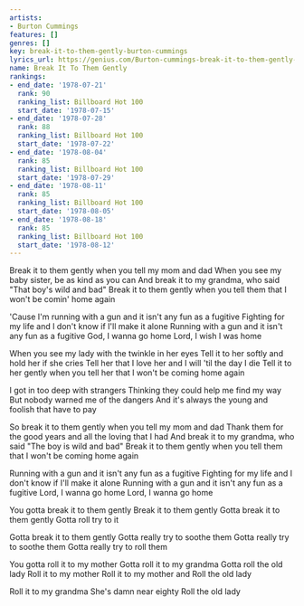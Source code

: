 ```yaml
---
artists:
- Burton Cummings
features: []
genres: []
key: break-it-to-them-gently-burton-cummings
lyrics_url: https://genius.com/Burton-cummings-break-it-to-them-gently-lyrics
name: Break It To Them Gently
rankings:
- end_date: '1978-07-21'
  rank: 90
  ranking_list: Billboard Hot 100
  start_date: '1978-07-15'
- end_date: '1978-07-28'
  rank: 88
  ranking_list: Billboard Hot 100
  start_date: '1978-07-22'
- end_date: '1978-08-04'
  rank: 85
  ranking_list: Billboard Hot 100
  start_date: '1978-07-29'
- end_date: '1978-08-11'
  rank: 85
  ranking_list: Billboard Hot 100
  start_date: '1978-08-05'
- end_date: '1978-08-18'
  rank: 85
  ranking_list: Billboard Hot 100
  start_date: '1978-08-12'
---
```

Break it to them gently when you tell my mom and dad
When you see my baby sister, be as kind as you can
And break it to my grandma, who said "That boy's wild and bad"
Break it to them gently when you tell them that I won't be comin' home again

'Cause I'm running with a gun and it isn't any fun as a fugitive
Fighting for my life and I don't know if I'll make it alone
Running with a gun and it isn't any fun as a fugitive
God, I wanna go home
Lord, I wish I was home

When you see my lady with the twinkle in her eyes
Tell it to her softly and hold her if she cries
Tell her that I love her and I will 'til the day I die
Tell it to her gently when you tell her that I won't be coming home again

I got in too deep with strangers
Thinking they could help me find my way
But nobody warned me of the dangers
And it's always the young and foolish that have to pay

So break it to them gently when you tell my mom and dad
Thank them for the good years and all the loving that I had
And break it to my grandma, who said "The boy is wild and bad"
Break it to them gently when you tell them that I won't be coming home again

Running with a gun and it isn't any fun as a fugitive
Fighting for my life and I don't know if I'll make it alone
Running with a gun and it isn't any fun as a fugitive
Lord, I wanna go home
Lord, I wanna go home

You gotta break it to them gently
Break it to them gently
Gotta break it to them gently
Gotta roll try to it

Gotta break it to them gently
Gotta really try to soothe them
Gotta really try to soothe them
Gotta really try to roll them

You gotta roll it to my mother
Gotta roll it to my grandma
Gotta roll the old lady
Roll it to my mother
Roll it to my mother and
Roll the old lady

Roll it to my grandma
She's damn near eighty
Roll the old lady
